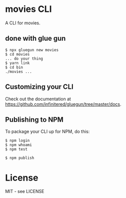 # movies CLI

A CLI for movies.

## done with glue gun

```shell
$ npx gluegun new movies
$ cd movies
... do your thing
$ yarn link
$ cd bin
./movies ...
```

## Customizing your CLI

Check out the documentation at https://github.com/infinitered/gluegun/tree/master/docs.

## Publishing to NPM

To package your CLI up for NPM, do this:

```shell
$ npm login
$ npm whoami
$ npm test

$ npm publish
```

# License

MIT - see LICENSE
